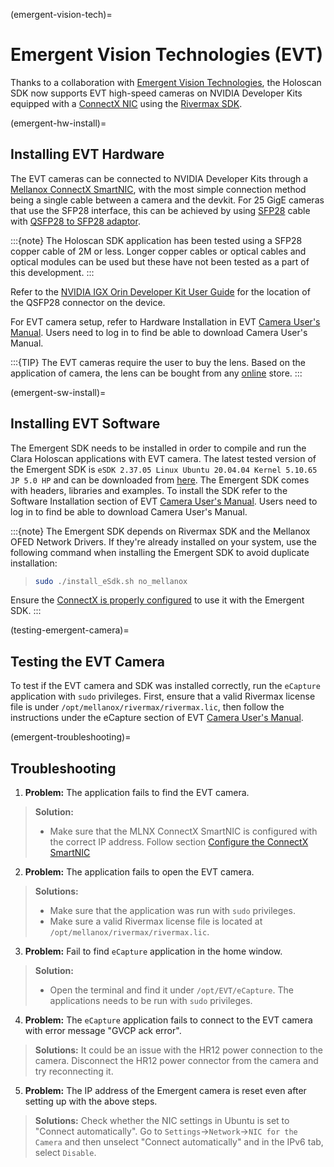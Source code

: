 (emergent-vision-tech)=
# Emergent Vision Technologies (EVT)

Thanks to a collaboration with [Emergent Vision Technologies](https://emergentvisiontec.com/), the Holoscan SDK now supports EVT high-speed cameras on NVIDIA Developer Kits equipped with a [ConnectX NIC](https://www.nvidia.com/en-us/networking/ethernet-adapters/) using the [Rivermax SDK](https://developer.nvidia.com/networking/rivermax).

(emergent-hw-install)=
## Installing EVT Hardware

The EVT cameras can be connected to NVIDIA Developer Kits through a [Mellanox ConnectX SmartNIC](https://www.nvidia.com/en-us/networking/ethernet-adapters/), with the most simple connection method being a single cable between a camera and the devkit.
For 25 GigE cameras that use the SFP28 interface, this can be achieved by using [SFP28](https://store.nvidia.com/en-us/networking/store/product/MCP2M00-A001E30N/NVIDIAMCP2M00A001E30NDACCableEthernet25GbESFP281m/) cable with [QSFP28 to SFP28 adaptor](https://store.nvidia.com/en-us/networking/store/product/MAM1Q00A-QSA28/NVIDIAMAM1Q00AQSA28CableAdapter100Gbsto25GbsQSFP28toSFP28/).

:::{note}
The Holoscan SDK application has been tested using a SFP28 copper cable of 2M or
less. Longer copper cables or optical cables and optical modules can be used but
these have not been tested as a part of this development.
:::

Refer to the [NVIDIA IGX Orin Developer Kit User Guide](https://developer.nvidia.com/igx-orin-developer-kit-user-guide)
for the location of the QSFP28 connector on the device.

For EVT camera setup, refer to Hardware Installation in EVT [Camera User's Manual](https://emergentvisiontec.com/resources/?tab=umg). Users need to log in to find be
able to download Camera User's Manual.

:::{TIP}
The EVT cameras require the user to buy the lens. Based on the application of camera,
the lens can be bought from any [online](https://www.bhphotovideo.com/c/search?Ntt=c%20mount%20lens&N=0&InitialSearch=yes&sts=ps) store.
:::

(emergent-sw-install)=
## Installing EVT Software

The Emergent SDK needs to be installed in order to compile and run the Clara
Holoscan applications with EVT camera. The latest tested version of the Emergent SDK is `eSDK 2.37.05 Linux Ubuntu 20.04.04 Kernel 5.10.65 JP 5.0 HP`
and can be downloaded from [here](https://emergentvisiontec.com/resources/?tab=ss).
The Emergent SDK comes with headers, libraries and examples. To install the SDK
refer to the Software Installation section of EVT [Camera User's Manual](https://emergentvisiontec.com/resources/?tab=umg). Users need to log in to find be
able to download Camera User's Manual.

:::{note}
The Emergent SDK depends on Rivermax SDK and the Mellanox OFED Network Drivers. If they're already installed on your system, use the following command when installing the Emergent SDK to avoid duplicate installation:

>```bash
>sudo ./install_eSdk.sh no_mellanox
>```

Ensure the [ConnectX is properly configured](./set_up_gpudirect_rdma.md#configure-the-connectx-smartnic) to use it with the Emergent SDK.
:::

(testing-emergent-camera)=
## Testing the EVT Camera

To test if the EVT camera and SDK was installed correctly, run the `eCapture`
application with `sudo` privileges.  First, ensure that a valid Rivermax license
file is under `/opt/mellanox/rivermax/rivermax.lic`, then follow the instructions
under the eCapture section of EVT [Camera User's Manual](https://emergentvisiontec.com/resources/?tab=umg).

(emergent-troubleshooting)=
## Troubleshooting

1. **Problem:** The application fails to find the EVT camera.

>**Solution:**
>- Make sure that the MLNX ConnectX SmartNIC is configured with the correct IP address. Follow
>  section [Configure the ConnectX SmartNIC](./set_up_gpudirect_rdma.md#configure-the-connectx-smartnic)

2. **Problem:** The application fails to open the EVT camera.

>**Solutions:**
>- Make sure that the application was run with `sudo` privileges.
>- Make sure a valid Rivermax license file is located at `/opt/mellanox/rivermax/rivermax.lic`.

3. **Problem:** Fail to find `eCapture` application in the home window.

>**Solution:**
>- Open the terminal and find it under `/opt/EVT/eCapture`. The applications needs to
>be run with `sudo` privileges.

4. **Problem:** The `eCapture` application fails to connect to the EVT camera with
error message "GVCP ack error".

>**Solutions:**
> It could be an issue with the HR12 power connection to the camera. Disconnect the
> HR12 power connector from the camera and try reconnecting it.

5. **Problem:** The IP address of the Emergent camera is reset even after setting up with the above steps.

>**Solutions:**
> Check whether the NIC settings in Ubuntu is set to "Connect automatically". Go to `Settings`->`Network`->`NIC for the Camera` and then unselect "Connect automatically" and in the IPv6 tab, select `Disable`.
